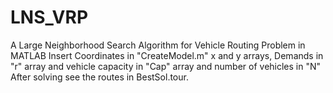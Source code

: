 # LNS_VRP
A Large Neighborhood Search Algorithm for Vehicle Routing Problem in MATLAB
Insert Coordinates in "CreateModel.m" x and y arrays, Demands in "r" array and vehicle capacity in "Cap" array and number of vehicles in "N"
After solving see the routes in BestSol.tour.
